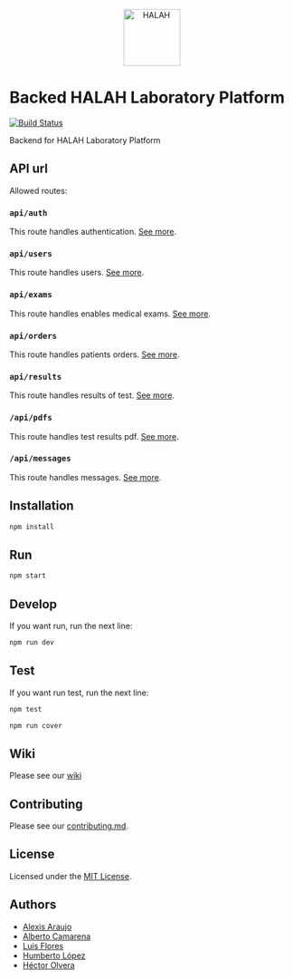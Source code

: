 <p align="center">
  <a href="https://www.halahlaboratories.com/">
    <img
      alt="HALAH"
      src="https://i.imgur.com/JR05wxd.png"
      width="100"
    />
  </a>
</p>

# Backed HALAH Laboratory Platform

[![Build Status](https://travis-ci.com/hyfi06/platzi-master-end-game-backend.svg?branch=master)](https://travis-ci.com/hyfi06/platzi-master-end-game-backend)

Backend for HALAH Laboratory Platform

## API url

Allowed routes:

### `api/auth`

This route handles authentication. [See more](/components/auth).

### `api/users`

This route handles users. [See more](/components/users).

### `api/exams`

This route handles enables medical exams. [See more](/components/exams).

### `api/orders`

This route handles patients orders. [See more](/components/orders).

### `api/results`

This route handles results of test. [See more](/components/results).

### `/api/pdfs`

This route handles test results pdf. [See more](/components/pdfs).

### `/api/messages`

This route handles messages. [See more](/components/messages).

## Installation

```bash
npm install
```

## Run

```bash
npm start
```

## Develop

If you want run, run the next line:

```bash
npm run dev
```

## Test

If you want run test, run the next line:

```bash
npm test
```

```bash
npm run cover
```

## Wiki

Please see our [wiki](https://github.com/hyfi06/platzi-master-end-game-backend/wiki)

## Contributing

Please see our [contributing.md](/contributing.md).

## License

Licensed under the [MIT License](/LICENSE).

## Authors

- [Alexis Araujo](https://github.com/ealexisaraujo)
- [Alberto Camarena](https://github.com/Alberthor47)
- [Luis Flores](https://github.com/luisflorescode)
- [Humberto López](https://github.com/HumbertoMLL)
- [Héctor Olvera](https://github.com/hyfi06)

